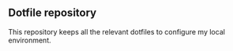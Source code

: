 ## Dotfile repository

This repository keeps all the relevant dotfiles to configure my local environment.


